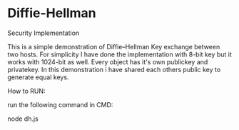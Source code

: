 # Diffie-Hellman
Security Implementation

This is a simple demonstration of Diffie–Hellman Key exchange between two hosts. For simplicity I have done the implementation with 8-bit key but it works with 1024-bit as well.
Every object has it's own publickey and privatekey. In this demonstration i have shared each others public key to generate equal keys.

How to RUN:

run the following command in CMD:
 
node dh.js
